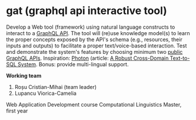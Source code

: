 # gat (graphql api interactive tool)
Develop a Web tool (framework) using natural language constructs to interact to a [GraphQL API](https://github.com/chentsulin/awesome-graphql). The tool will (re)use knowledge model(s) to learn the proper concepts exposed by the API's schema (e.g., resources, their inputs and outputs) to facilitate a proper text/voice-based interaction. Test and demonstrate the system's features by choosing minimum two [public GraphQL APIs](https://github.com/APIs-guru/graphql-apis). Inspiration: [Photon](https://naturalsql.com) (article: [A Robust Cross-Domain Text-to-SQL System](https://arxiv.org/abs/2007.15280). Bonus: provide multi-lingual support.

**Working team**

1. Roșu Cristian-Mihai (team leader)
2. Lupancu Viorica-Camelia

Web Application Development course
Computational Linguistics Master, first year
